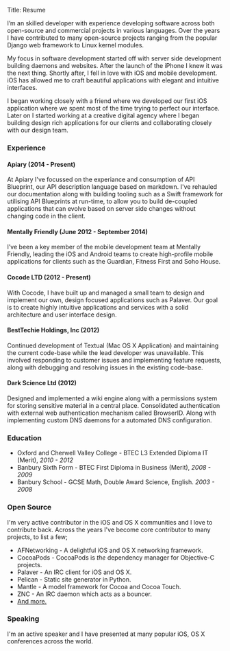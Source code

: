 Title: Resume

I’m an skilled developer with experience developing software across both
open-source and commercial projects in various languages. Over the years I
have contributed to many open-source projects ranging from the popular Django
web framework to Linux kernel modules.

My focus in software development started off with server side development
building daemons and websites. After the launch of the iPhone I knew it was
the next thing. Shortly after, I fell in love with iOS and mobile development.
iOS has allowed me to craft beautiful applications with elegant and intuitive
interfaces.

I began working closely with a friend where we developed our first iOS
application where we spent most of the time trying to perfect our interface.
Later on I started working at a creative digital agency where I began building
design rich applications for our clients and collaborating closely with our
design team.

### Experience

#### Apiary (2014 - Present)
At Apiary I've focussed on the experiance and consumption of API Blueprint, our
API description language based on markdown. I've rehauled our documentation
along with building tooling such as a Swift framework for utilising API
Blueprints at run-time, to allow you to build de-coupled applications that
can evolve based on server side changes without changing code in the client.

#### Mentally Friendly (June 2012 - September 2014)
I’ve been a key member of the mobile development team at Mentally Friendly,
leading the iOS and Android teams to create high-profile mobile applications
for clients such as the Guardian, Fitness First and Soho House.

#### Cocode LTD (2012 - Present)
With Cocode, I have built up and managed a small team to design and implement
our own, design focused applications such as Palaver. Our goal is to create
highly intuitive applications and services with a solid architecture and user
interface design.

#### BestTechie Holdings, Inc (2012)
Continued development of Textual (Mac OS X Application) and maintaining the
current code-base while the lead developer was unavailable. This involved
responding to customer issues and implementing feature requests, along with
debugging and resolving issues in the existing code-base.

#### Dark Science Ltd (2012)
Designed and implemented a wiki engine along with a permissions system for
storing sensitive material in a central place. Consolidated authentication
with external web authentication mechanism called BrowserID. Along with
implementing custom DNS daemons for a automated DNS configuration.

### Education

- Oxford and Cherwell Valley College - BTEC L3 Extended Diploma IT (Merit), *2010 - 2012*
- Banbury Sixth Form - BTEC First Diploma in Business (Merit), *2008 - 2009*
- Banbury School - GCSE Math, Double Award Science, English. *2003 - 2008*

### Open Source

I'm very active contributor in the iOS and OS X communities and I love to
contribute back. Across the years I've become core contributor to many
projects, to list a few;

- AFNetworking - A delightful iOS and OS X networking framework.
- CocoaPods - CocoaPods is *the* dependency manager for Objective-C projects.
- Palaver - An IRC client for iOS and OS X.
- Pelican - Static site generator in Python.
- Mantle - A model framework for Cocoa and Cocoa Touch.
- ZNC - An IRC daemon which acts as a bouncer.
- [And more.](https://github.com/kylef)

### Speaking

I'm an active speaker and I have presented at many popular iOS, OS X
conferences across the world.

